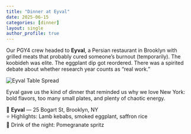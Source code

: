 ```yaml
---
title: "Dinner at Eyval"
date: 2025-06-15
categories: [dinner]
layout: single
author_profile: true
---
```


Our PGY4 crew headed to **Eyval**, a Persian restaurant in Brooklyn with grilled meats that probably cured someone’s burnout (temporarily). The koobideh was elite. The eggplant dip got reordered. There was a spirited debate about whether research year counts as “real work.”

![Eyval Table Spread](/assets/images/eyval_pic_1.jpg)

Eyval gave us the kind of dinner that reminded us why we love New York: bold flavors, too many small plates, and plenty of chaotic energy.

📍 **Eyval** — 25 Bogart St, Brooklyn, NY  
⭐️ Highlights: Lamb kebabs, smoked eggplant, saffron rice  
🍷 Drink of the night: Pomegranate spritz  
